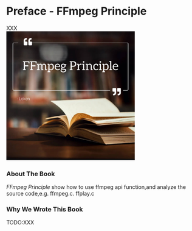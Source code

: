 # Preface - FFmpeg Principle
<div id="no_ads"></div>

<div id="meta-description---">XXX</div> 

<img src="img/cover.jpg" alt="use postermywall" style="zoom: 33%;" />

### About The Book

*FFmpeg Principle* show how to use ffmpeg api function,and analyze the source code,e.g. ffmpeg.c. ffplay.c

### Why We Wrote This Book

TODO:XXX